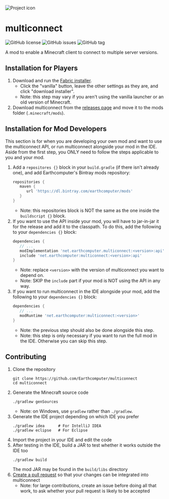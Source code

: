 ![Project icon](https://raw.githubusercontent.com/Earthcomputer/multiconnect/master/src/main/resources/assets/multiconnect/icon.png)

# multiconnect
![GitHub license](https://img.shields.io/github/license/Earthcomputer/multiconnect.svg)
![GitHub issues](https://img.shields.io/github/issues/Earthcomputer/multiconnect.svg)
![GitHub tag](https://img.shields.io/github/tag/Earthcomputer/multiconnect.svg)

A mod to enable a Minecraft client to connect to multiple server versions.

## Installation for Players
1. Download and run the [Fabric installer](https://fabricmc.net/use).
   - Click the "vanilla" button, leave the other settings as they are,
     and click "download installer".
   - Note: this step may vary if you aren't using the vanilla launcher
     or an old version of Minecraft.
1. Download multiconnect from the [releases page](https://github.com/Earthcomputer/multiconnect/releases)
   and move it to the mods folder (`.minecraft/mods`).

## Installation for Mod Developers
This section is for when you are developing your own mod and want to use the multiconnect API, or run multiconnect alongside your mod in the IDE. Aside from the first step, you ONLY need to follow the steps applicable to you and your mod.
1. Add a `repositores {}` block in your `build.gradle` (if there isn't already one), and add Earthcomputer's Bintray mods repository:
   ```groovy
   repositories {
      maven {
         url 'https://dl.bintray.com/earthcomputer/mods'
      }
   }
   ```
   - Note: this repositories block is NOT the same as the one inside the `buildscript {}` block.
1. If you want to use the API inside your mod, you will have to jar-in-jar it for the release and add it to the classpath. To do this, add the following to your `dependencies {}` block:
   ```groovy
   dependencies {
      // ...
      modImplementation 'net.earthcomputer.multiconnect:<version>:api'
      include 'net.earthcomputer:multiconnect:<version>:api'
   }
   ```
   - Note: replace `<version>` with the version of multiconnect you want to depend on.
   - Note: SKIP the `include` part if your mod is NOT using the API in any way.
1. If you want to run multiconnect in the IDE alongside your mod, add the following to your `dependencies {}` block:
   ```groovy
   dependencies {
      // ...
      modRuntime 'net.earthcomputer:multiconnect:<version>'
   }
   ```
   - Note: the previous step should also be done alongside this step.
   - Note: this step is only necessary if you want to run the full mod in the IDE. Otherwise you can skip this step.

## Contributing
1. Clone the repository
   ```
   git clone https://github.com/Earthcomputer/multiconnect
   cd multiconnect
   ```
1. Generate the Minecraft source code
   ```
   ./gradlew genSources
   ```
   - Note: on Windows, use `gradlew` rather than `./gradlew`.
1. Generate the IDE project depending on which IDE you prefer
   ```
   ./gradlew idea      # For IntelliJ IDEA
   ./gradlew eclipse   # For Eclipse
   ```
1. Import the project in your IDE and edit the code
1. After testing in the IDE, build a JAR to test whether it works outside the IDE too
   ```
   ./gradlew build
   ```
   The mod JAR may be found in the `build/libs` directory
1. [Create a pull request](https://help.github.com/en/articles/creating-a-pull-request)
   so that your changes can be integrated into multiconnect
   - Note: for large contributions, create an issue before doing all that
     work, to ask whether your pull request is likely to be accepted

